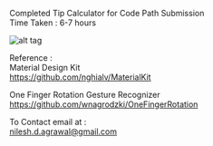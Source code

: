 Completed Tip Calculator for Code Path Submission    
Time Taken : 6-7 hours  

![alt tag](http://g.recordit.co/BZ2UYJv7HR.gif)

Reference :  
Material Design Kit   
https://github.com/nghialv/MaterialKit  

One Finger Rotation Gesture Recognizer  
https://github.com/wnagrodzki/OneFingerRotation

To Contact email at :  
nilesh.d.agrawal@gmail.com  

  


